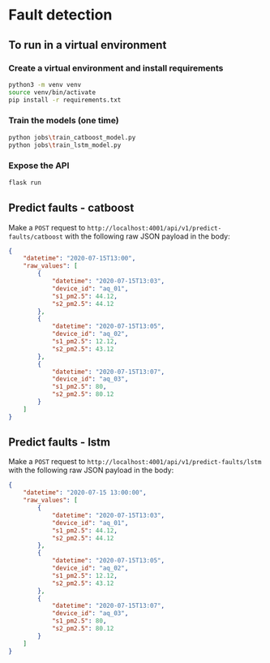 # Fault detection

## To run in a virtual environment

### Create a virtual environment and install requirements
```bash
python3 -m venv venv
source venv/bin/activate
pip install -r requirements.txt
```

### Train the models **(one time)**
```bash
python jobs\train_catboost_model.py
python jobs\train_lstm_model.py
```
### Expose the API
```bash
flask run
```

##  Predict faults - catboost

Make a `POST` request to `http://localhost:4001/api/v1/predict-faults/catboost` with the following raw JSON payload in the body:

```json
{
    "datetime": "2020-07-15T13:00",
    "raw_values": [
        {
            "datetime": "2020-07-15T13:03",
            "device_id": "aq_01",
            "s1_pm2.5": 44.12,
            "s2_pm2.5": 44.12
        },
        {
            "datetime": "2020-07-15T13:05",
            "device_id": "aq_02",
            "s1_pm2.5": 12.12,
            "s2_pm2.5": 43.12
        },
        {
            "datetime": "2020-07-15T13:07",
            "device_id": "aq_03",
            "s1_pm2.5": 80,
            "s2_pm2.5": 80.12
        }
    ]
}
```

## Predict faults - lstm

Make a `POST` request to `http://localhost:4001/api/v1/predict-faults/lstm` with the following raw JSON payload in the body:

```json
{
    "datetime": "2020-07-15 13:00:00",
    "raw_values": [
        {
            "datetime": "2020-07-15T13:03",
            "device_id": "aq_01",
            "s1_pm2.5": 44.12,
            "s2_pm2.5": 44.12
        },
        {
            "datetime": "2020-07-15T13:05",
            "device_id": "aq_02",
            "s1_pm2.5": 12.12,
            "s2_pm2.5": 43.12
        },
        {
            "datetime": "2020-07-15T13:07",
            "device_id": "aq_03",
            "s1_pm2.5": 80,
            "s2_pm2.5": 80.12
        }
    ]
}
```

